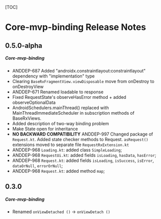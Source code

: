 [TOC]
# Core-mvp-binding Release Notes
## 0.5.0-alpha
##### Core-mvp-binding
* ANDDEP-687 Added "androidx.constraintlayout:constraintlayout" dependency with "implementation" type
* Clearing `BaseRxFragmentView.viewDisposable` move from onDestroy to onDestroyView
* ANDDEP-671 Renamed loadable to response
* Fixed RequestState's observeHasError method + added observeOptionalData
* AndroidSchedulers.mainThread() replaced with MainThreadImmediateScheduler
 in subscription methods of BaseRxViews.
* Added description of two-way binding problem
* Make State open for inheritance
* **NO BACKWARD COMPATIBILITY** ANDDEP-997 Changed package of `Request.kt`.
Added state checker methods to Request.
`asRequest()` extensions moved to separate file `RequestRxExtension.kt`
* ANDDEP-968 `Loading.kt`: added class `SimpleLoading`;
* ANDDEP-968 `RequestUi.kt`: added fields `isLoading`, `hasData`, `hasError`;
* ANDDEP-968 `Request.kt`: added fields `isLoading`, `isSuccess`, `isError`, `dataOrNull`, `errorOrNull`;
* ANDDEP-968 `Request.kt`: added method `map`;
## 0.3.0
##### Core-mvp-binding
* Renamed `onViewDetached ()` -> `onViewDetach ()`